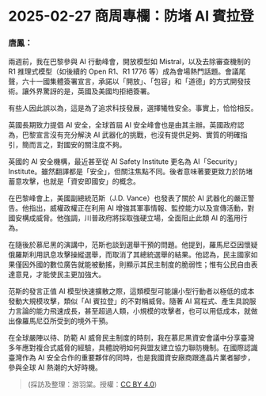 # 2025-02-27 商周專欄：防堵 AI 賓拉登

### 唐鳳：

兩週前，我在巴黎參與 AI 行動峰會，開放模型如 Mistral，以及去除審查機制的 R1 推理式模型（如後續的 Open R1、R1 1776 等）成為會場熱門話題。會議尾聲，六十一國集體簽署宣言，承諾以「開放」、「包容」和「道德」的方式開發技術。讓外界驚訝的是，英國及美國均拒絕簽署。

有些人因此誤以為，這是為了追求科技發展，選擇犧牲安全。事實上，恰恰相反。

英國長期致力提倡 AI 安全，全球首屆 AI 安全峰會也是由其主辦。英國政府認為，巴黎宣言沒有充分解決 AI 武器化的挑戰，也沒有提供足夠、實質的明確指引，簡而言之，對國安的關注度不夠。
 
英國的 AI 安全機構，最近甚至從 AI Safety Institute 更名為 AI「Security」Institute。雖然翻譯都是「安全」，但關注焦點不同。後者意味著要更致力於防堵蓄意攻擊，也就是「資安即國安」的概念。


在巴黎峰會上，美國副總統范斯（J.D. Vance）也發表了關於 AI 武器化的嚴正警告。他指出，威權政權正在利用 AI 增強其軍事情報、監控能力以及宣傳活動，對國安構成威脅。他強調，川普政府將採取強硬立場，全面阻止此類 AI 的濫用行為。

在隨後於慕尼黑的演講中，范斯也談到選舉干預的問題。他提到，羅馬尼亞因懷疑俄羅斯利用訊息攻擊操縱選舉，而取消了其總統選舉的結果。他認為，民主國家如果僅因外國的數位廣告就能被動搖，則顯示其民主制度的脆弱性；惟有公民自由表達意見，才能使民主更加強大。

范斯的發言正值 AI 模型快速擴散之際，這類模型可能讓小型行動者以極低的成本發動大規模攻擊，類似「AI 賓拉登」的不對稱威脅。隨著 AI 寫程式、產生具說服力言論的能力飛速成長，甚至超過人類，小規模的攻擊者，也可以用低成本，就做出像羅馬尼亞所受到的境外干預。

在全球嚴陣以待、防範 AI 威脅民主制度的時刻，我在慕尼黑資安會議中分享臺灣多年應對複合式威脅的經驗，具體說明如何與盟友建立協力聯防機制。在國際認識臺灣作為 AI 安全合作的重要夥伴的同時，也是我國資安廠商跟進晶片業者腳步，參與全球 AI 熱潮的大好時機。

> (採訪及整理：游羽棠。授權：[CC BY 4.0](https://creativecommons.org/licenses/by/4.0/deed.zh-hant))
